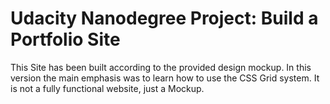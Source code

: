 # Udacity Nanodegree Project: Build a Portfolio Site

This Site has been built according to the provided design mockup.
In this version the main emphasis was to learn how to use the CSS Grid system. It is not a fully functional website, just a Mockup.
